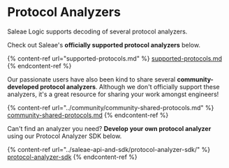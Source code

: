 # Protocol Analyzers

Saleae Logic supports decoding of several protocol analyzers.&#x20;

Check out Saleae's **officially supported protocol analyzers** below.

{% content-ref url="supported-protocols.md" %}
[supported-protocols.md](supported-protocols.md)
{% endcontent-ref %}

Our passionate users have also been kind to share several **community-developed protocol analyzers**. Although we don't officially support these analyzers, it's a great resource for sharing your work amongst engineers!

{% content-ref url="../community/community-shared-protocols.md" %}
[community-shared-protocols.md](../community/community-shared-protocols.md)
{% endcontent-ref %}

Can't find an analyzer you need? **Develop your own protocol analyzer** using our Protocol Analyzer SDK below.

{% content-ref url="../saleae-api-and-sdk/protocol-analyzer-sdk/" %}
[protocol-analyzer-sdk](../saleae-api-and-sdk/protocol-analyzer-sdk/)
{% endcontent-ref %}



